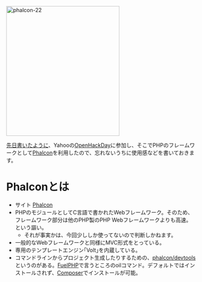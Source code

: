 <a href="http://manaten.net/wp-content/uploads/2014/02/phalcon-22.png"><img src="http://manaten.net/wp-content/uploads/2014/02/phalcon-22.png" alt="phalcon-22" width="300" height="344" class="aligncenter size-full wp-image-928" /></a>

[先日書いたように](http://blog.manaten.net/entry/open-hack-day-2)、Yahooの[OpenHackDay](http://yhacks.jp/ohd2/)に参加し、そこでPHPのフレームワークとして[Phalcon](http://phalconphp.com/ja/)を利用したので、忘れないうちに使用感などを書いておきます。

<!-- more -->

# Phalconとは

* サイト [Phalcon](http://phalconphp.com/ja/)
* PHPのモジュールとしてC言語で書かれたWebフレームワーク。そのため、フレームワーク部分は他のPHP製のPHP Webフレームワークよりも高速。という謳い。
  * それが事実かは、今回少ししか使ってないので判断しかねます。
* 一般的なWebフレームワークと同様にMVC形式をとっている。
* 専用のテンプレートエンジン｢Volt｣を内蔵している。
* コマンドラインからプロジェクト生成したりするための、[phalcon/devtools](https://github.com/phalcon/phalcon-devtools)というのがある。[FuelPHP](http://fuelphp.com/)で言うところのoilコマンド。デフォルトではインストールされず、[Composer](https://getcomposer.org/)でインストールが可能。